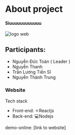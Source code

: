 
# About project

#### Siuuuuuuuuuuuu

![logo web](https://res.cloudinary.com/dw8ilqth2/image/upload/v1669809818/logo_mwaet4_wgp0ws.png)
## Participants:
- Nguyễn Đức Toàn ( Leader )
- Nguyễn Thanh
- Trần Lương Tiến Sĩ
- Nguyễn Thành Trung

### Website
Tech stack
- Front-end: ⚛️Reactjs
- Back-end: 💻Nodejs

demo-online: [link to website]
